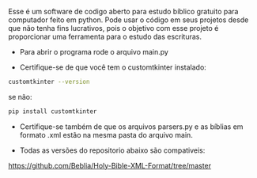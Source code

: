 Esse é um software de codigo aberto para estudo bíblico gratuito para computador feito em python. Pode usar o código em seus projetos desde que não tenha fins lucrativos, pois o objetivo com esse projeto é proporcionar uma ferramenta para o estudo das escrituras.

- Para abrir o programa rode o arquivo main.py

- Certifique-se de que você tem o customtkinter instalado:
```bash
customtkinter --version
```

 se não:
```bash
pip install customtkinter
```

- Certifique-se também de que os arquivos parsers.py e as bíblias em formato .xml estão na mesma pasta do arquivo main.

- Todas as versões do repositorio abaixo são compativeis:

https://github.com/Beblia/Holy-Bible-XML-Format/tree/master